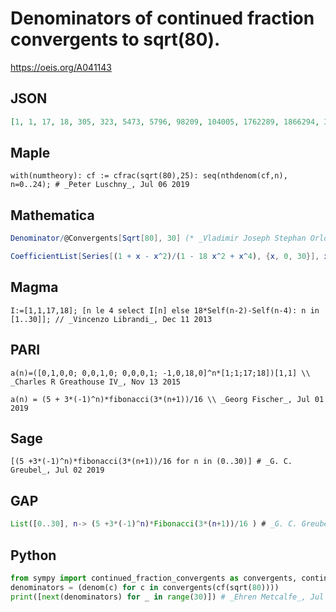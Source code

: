 # Denominators of continued fraction convergents to sqrt\(80\)\.
https://oeis.org/A041143
## JSON
```JSON
[1, 1, 17, 18, 305, 323, 5473, 5796, 98209, 104005, 1762289, 1866294, 31622993, 33489287, 567451585, 600940872, 10182505537, 10783446409, 182717648081, 193501094490, 3278735159921, 3472236254411, 58834515230497, 62306751484908, 1055742538989025]
```
## Maple
```Maple
with(numtheory): cf := cfrac(sqrt(80),25): seq(nthdenom(cf,n), n=0..24); # _Peter Luschny_, Jul 06 2019
```
## Mathematica
```Mathematica
Denominator/@Convergents[Sqrt[80], 30] (* _Vladimir Joseph Stephan Orlovsky_, Jul 05 2011 *)
```
```Mathematica
CoefficientList[Series[(1 + x - x^2)/(1 - 18 x^2 + x^4), {x, 0, 30}], x] (* _Vincenzo Librandi_, Dec 11 2013 *)
```
## Magma
```Magma
I:=[1,1,17,18]; [n le 4 select I[n] else 18*Self(n-2)-Self(n-4): n in [1..30]]; // _Vincenzo Librandi_, Dec 11 2013
```
## PARI
```PARI
a(n)=([0,1,0,0; 0,0,1,0; 0,0,0,1; -1,0,18,0]^n*[1;1;17;18])[1,1] \\ _Charles R Greathouse IV_, Nov 13 2015
```
```PARI
a(n) = (5 + 3*(-1)^n)*fibonacci(3*(n+1))/16 \\ _Georg Fischer_, Jul 01 2019
```
## Sage
```Sage
[(5 +3*(-1)^n)*fibonacci(3*(n+1))/16 for n in (0..30)] # _G. C. Greubel_, Jul 02 2019
```
## GAP
```GAP
List([0..30], n-> (5 +3*(-1)^n)*Fibonacci(3*(n+1))/16 ) # _G. C. Greubel_, Jul 02 2019
```
## Python
```Python
from sympy import continued_fraction_convergents as convergents, continued_fraction_iterator as cf, sqrt, denom
denominators = (denom(c) for c in convergents(cf(sqrt(80))))
print([next(denominators) for _ in range(30)]) # _Ehren Metcalfe_, Jul 03 2019
```
